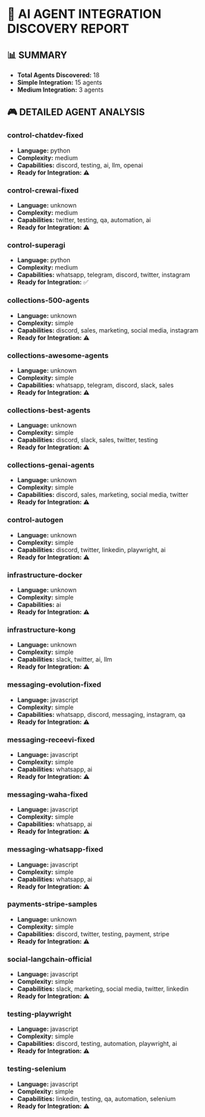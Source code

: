 # 🎯 AI AGENT INTEGRATION DISCOVERY REPORT

## 📊 SUMMARY
- **Total Agents Discovered:** 18
- **Simple Integration:** 15 agents
- **Medium Integration:** 3 agents

## 🎮 DETAILED AGENT ANALYSIS

### control-chatdev-fixed
- **Language:** python
- **Complexity:** medium
- **Capabilities:** discord, testing, ai, llm, openai
- **Ready for Integration:** ⚠️

### control-crewai-fixed
- **Language:** unknown
- **Complexity:** medium
- **Capabilities:** twitter, testing, qa, automation, ai
- **Ready for Integration:** ⚠️

### control-superagi
- **Language:** python
- **Complexity:** medium
- **Capabilities:** whatsapp, telegram, discord, twitter, instagram
- **Ready for Integration:** ✅

### collections-500-agents
- **Language:** unknown
- **Complexity:** simple
- **Capabilities:** discord, sales, marketing, social media, instagram
- **Ready for Integration:** ⚠️

### collections-awesome-agents
- **Language:** unknown
- **Complexity:** simple
- **Capabilities:** whatsapp, telegram, discord, slack, sales
- **Ready for Integration:** ⚠️

### collections-best-agents
- **Language:** unknown
- **Complexity:** simple
- **Capabilities:** discord, slack, sales, twitter, testing
- **Ready for Integration:** ⚠️

### collections-genai-agents
- **Language:** unknown
- **Complexity:** simple
- **Capabilities:** discord, sales, marketing, social media, twitter
- **Ready for Integration:** ⚠️

### control-autogen
- **Language:** unknown
- **Complexity:** simple
- **Capabilities:** discord, twitter, linkedin, playwright, ai
- **Ready for Integration:** ⚠️

### infrastructure-docker
- **Language:** unknown
- **Complexity:** simple
- **Capabilities:** ai
- **Ready for Integration:** ⚠️

### infrastructure-kong
- **Language:** unknown
- **Complexity:** simple
- **Capabilities:** slack, twitter, ai, llm
- **Ready for Integration:** ⚠️

### messaging-evolution-fixed
- **Language:** javascript
- **Complexity:** simple
- **Capabilities:** whatsapp, discord, messaging, instagram, qa
- **Ready for Integration:** ⚠️

### messaging-receevi-fixed
- **Language:** javascript
- **Complexity:** simple
- **Capabilities:** whatsapp, ai
- **Ready for Integration:** ⚠️

### messaging-waha-fixed
- **Language:** javascript
- **Complexity:** simple
- **Capabilities:** whatsapp, ai
- **Ready for Integration:** ⚠️

### messaging-whatsapp-fixed
- **Language:** javascript
- **Complexity:** simple
- **Capabilities:** whatsapp, ai
- **Ready for Integration:** ⚠️

### payments-stripe-samples
- **Language:** unknown
- **Complexity:** simple
- **Capabilities:** discord, twitter, testing, payment, stripe
- **Ready for Integration:** ⚠️

### social-langchain-official
- **Language:** javascript
- **Complexity:** simple
- **Capabilities:** slack, marketing, social media, twitter, linkedin
- **Ready for Integration:** ⚠️

### testing-playwright
- **Language:** javascript
- **Complexity:** simple
- **Capabilities:** discord, testing, automation, playwright, ai
- **Ready for Integration:** ⚠️

### testing-selenium
- **Language:** javascript
- **Complexity:** simple
- **Capabilities:** linkedin, testing, qa, automation, selenium
- **Ready for Integration:** ⚠️

